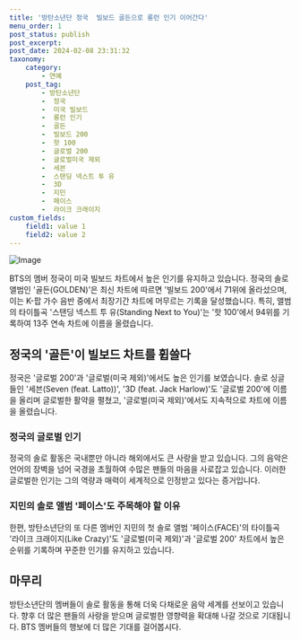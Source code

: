 ```yaml
---
title: '방탄소년단 정국  빌보드 골든으로 롱런 인기 이어간다'
menu_order: 1
post_status: publish
post_excerpt: 
post_date: 2024-02-08 23:31:32
taxonomy:
    category:
        - 연예
    post_tag:
        - 방탄소년단
        -  정국
        -  미국 빌보드
        -  롱런 인기
        -  골든
        -  빌보드 200
        -  핫 100
        -  글로벌 200
        -  글로벌미국 제외
        -  세븐
        -  스탠딩 넥스트 투 유
        -  3D
        -  지민
        -  페이스
        -  라이크 크래이지
custom_fields:
    field1: value 1
    field2: value 2
---
```


![Image](https://mimgnews.pstatic.net/image/117/2024/02/07/0003805316_001_20240207082103269.jpg?type=w540)

BTS의 멤버 정국이 미국 빌보드 차트에서 높은 인기를 유지하고 있습니다. 정국의 솔로 앨범인 '골든(GOLDEN)'은 최신 차트에 따르면 '빌보드 200'에서 71위에 올라섰으며, 이는 K-팝 가수 음반 중에서 최장기간 차트에 머무르는 기록을 달성했습니다. 특히, 앨범의 타이틀곡 '스탠딩 넥스트 투 유(Standing Next to You)'는 '핫 100'에서 94위를 기록하여 13주 연속 차트에 이름을 올렸습니다.
## 정국의 '골든'이 빌보드 차트를 휩쓸다
정국은 '글로벌 200'과 '글로벌(미국 제외)'에서도 높은 인기를 보였습니다. 솔로 싱글들인 '세븐(Seven (feat. Latto))', '3D (feat. Jack Harlow)'도 '글로벌 200'에 이름을 올리며 글로벌한 활약을 펼쳤고, '글로벌(미국 제외)'에서도 지속적으로 차트에 이름을 올렸습니다.
### 정국의 글로벌 인기
정국의 솔로 활동은 국내뿐만 아니라 해외에서도 큰 사랑을 받고 있습니다. 그의 음악은 언어의 장벽을 넘어 국경을 초월하여 수많은 팬들의 마음을 사로잡고 있습니다. 이러한 글로벌한 인기는 그의 역량과 매력이 세계적으로 인정받고 있다는 증거입니다.
### 지민의 솔로 앨범 '페이스'도 주목해야 할 이유
한편, 방탄소년단의 또 다른 멤버인 지민의 첫 솔로 앨범 '페이스(FACE)'의 타이틀곡 '라이크 크래이지(Like Crazy)'도 '글로벌(미국 제외)'과 '글로벌 200' 차트에서 높은 순위를 기록하며 꾸준한 인기를 유지하고 있습니다.
## 마무리
방탄소년단의 멤버들이 솔로 활동을 통해 더욱 다채로운 음악 세계를 선보이고 있습니다. 향후 더 많은 팬들의 사랑을 받으며 글로벌한 영향력을 확대해 나갈 것으로 기대됩니다. BTS 멤버들의 행보에 더 많은 기대를 걸어봅시다.
